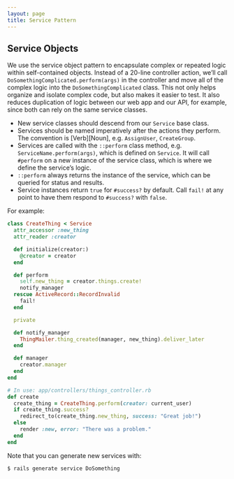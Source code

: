 ```yaml
---
layout: page
title: Service Pattern
---
```


## Service Objects

We use the service object pattern to encapsulate complex or repeated logic within self-contained objects. Instead of a 20-line controller action, we’ll call `DoSomethingComplicated.perform(args)` in the controller and move all of the complex logic into the `DoSomethingComplicated` class. This not only helps organize and isolate complex code, but also makes it easier to test. It also reduces duplication of logic between our web app and our API, for example, since both can rely on the same service classes.

- New service classes should descend from our `Service` base class.
- Services should be named imperatively after the actions they perform. The convention is [Verb][Noun], e.g. `AssignUser`, `CreateGroup`.
- Services are called with the `::perform` class method, e.g. `ServiceName.perform(args)`, which is defined on `Service`. It will call `#perform` on a new instance of the service class, which is where we define the service’s logic.
- `::perform` always returns the instance of the service, which can be queried for status and results.
- Service instances return `true` for `#success?` by default. Call `fail!` at any point to have them respond to `#success?` with `false`.

For example:

```ruby
class CreateThing < Service
  attr_accessor :new_thing
  attr_reader :creator

  def initialize(creator:)
    @creator = creator
  end

  def perform
    self.new_thing = creator.things.create!
    notify_manager
  rescue ActiveRecord::RecordInvalid
    fail!
  end

  private

  def notify_manager
    ThingMailer.thing_created(manager, new_thing).deliver_later
  end

  def manager
    creator.manager
  end
end

# In use: app/controllers/things_controller.rb
def create
  create_thing = CreateThing.perform(creator: current_user)
  if create_thing.success?
    redirect_to(create_thing.new_thing, success: "Great job!")
  else
    render :new, error: "There was a problem."
  end
end
```

Note that you can generate new services with:

```sh
$ rails generate service DoSomething
```
